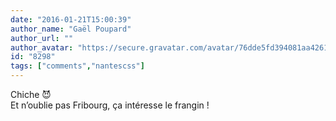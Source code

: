```yaml
---
date: "2016-01-21T15:00:39"
author_name: "Gaël Poupard"
author_url: ""
author_avatar: "https://secure.gravatar.com/avatar/76dde5fd394081aa4261802372fe2e33"
id: "8298"
tags: ["comments","nantescss"]
---
```

Chiche 😈  
Et nʼoublie pas Fribourg, ça intéresse le frangin&nbsp;!